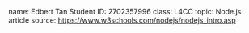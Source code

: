 name: Edbert Tan
Student ID: 2702357996
class: L4CC
topic: Node.js
article source: https://www.w3schools.com/nodejs/nodejs_intro.asp









